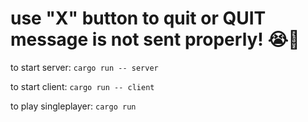 # use "X" button to quit or QUIT message is not sent properly! 😭🙏
to start server: `cargo run -- server`

to start client: `cargo run -- client`

to play singleplayer: `cargo run`

